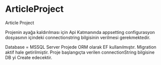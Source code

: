# ArticleProject
Article Project

Projenin ayağa kaldırılması için Api Katmanında appsetting configurasyon dosyasının içindeki connectionstring bilgisinin verilmesi gerekmektedir.

Database = MSSQL Server
Projede ORM olarak EF kullanılmıştır.
Migration aktif hale getirilmiştir.
Proje başlangıçta verilen connectionString bilgisine DB yi Create edecektir.


